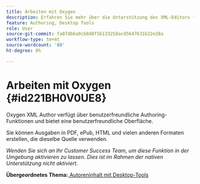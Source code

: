 ```yaml
---
title: Arbeiten mit Oxygen
description: Erfahren Sie mehr über die Unterstützung des XML-Editors für Inhaltsbearbeitung und -veröffentlichung in AEM Guides.
feature: Authoring, Desktop Tools
role: User
source-git-commit: fa07db6a9cb8d8f5b133258acd5647631b22e28a
workflow-type: tm+mt
source-wordcount: '80'
ht-degree: 0%

---
```


# Arbeiten mit Oxygen {#id221BH0V0UE8}

Oxygen XML Author verfügt über benutzerfreundliche Authoring-Funktionen und bietet eine benutzerfreundliche Oberfläche.

Sie können Ausgaben in PDF, ePub, HTML und vielen anderen Formaten erstellen, die dieselbe Quelle verwenden.

*Wenden Sie sich an Ihr Customer Success Team, um diese Funktion in der Umgebung aktivieren zu lassen. Dies ist im Rahmen der nativen Unterstützung nicht aktiviert.*

**Übergeordnetes Thema:**[ Autoreninhalt mit Desktop-Tools](author-desktop-tools.md)
